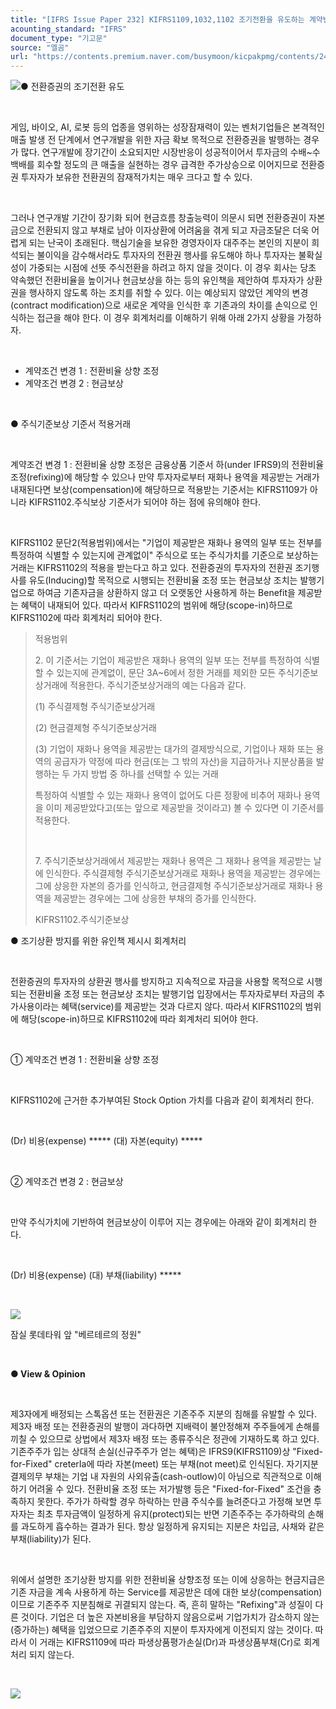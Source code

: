```yaml
---
title: "[IFRS Issue Paper 232] KIFRS1109,1032,1102 조기전환을 유도하는 계약변경사항의 회계처리"
acounting_standard: "IFRS"
document_type: "기고문"
source: "엘곰"
url: "https://contents.premium.naver.com/busymoon/kicpakpmg/contents/240923174758900qn"
---
```

![](https://n2.news.naver.com/l.gif?type=content)● 전환증권의 조기전환 유도

​

게임, 바이오, AI, 로봇 등의 업종을 영위하는 성장잠재력이 있는 벤처기업들은 본격적인 매출 발생 전 단계에서 연구개발을 위한 자금 확보 목적으로 전환증권을 발행하는 경우가 많다. 연구개발에 장기간이 소요되지만 시장반응이 성공적이어서 투자금의 수배~수백배를 회수할 정도의 큰 매출을 실현하는 경우 급격한 주가상승으로 이어지므로 전환증권 투자자가 보유한 전환권의 잠재적가치는 매우 크다고 할 수 있다.

​

그러나 연구개발 기간이 장기화 되어 현금흐름 창출능력이 의문시 되면 전환증권이 자본금으로 전환되지 않고 부채로 남아 이자상환에 어려움을 겪게 되고 자금조달은 더욱 어렵게 되는 난국이 초래된다. 핵심기술을 보유한 경영자이자 대주주는 본인의 지분이 희석되는 불이익을 감수해서라도 투자자의 전환권 행사를 유도해야 하나 투자자는 불확실성이 가중되는 시점에 선뜻 주식전환을 하려고 하지 않을 것이다. 이 경우 회사는 당초 약속했던 전환비율을 높이거나 현금보상을 하는 등의 유인책을 제안하여 투자자가 상환권을 행사하지 않도록 하는 조치를 취할 수 있다. 이는 예상되지 않았던 계약의 변경(contract modification)으로 새로운 계약을 인식한 후 기존과의 차이를 손익으로 인식하는 접근을 해야 한다. 이 경우 회계처리를 이해하기 위해 아래 2가지 상황을 가정하자.

​

- 계약조건 변경 1 : 전환비율 상향 조정
- 계약조건 변경 2 : 현금보상

​

● 주식기준보상 기준서 적용거래

​

계약조건 변경 1 : 전환비율 상향 조정은 금융상품 기준서 하(under IFRS9)의 전환비율 조정(refixing)에 해당할 수 있으나 만약 투자자로부터 재화나 용역을 제공받는 거래가 내재된다면 보상(compensation)에 해당하므로 적용받는 기준서는 KIFRS1109가 아니라 KIFRS1102.주식보상 기준서가 되어야 하는 점에 유의해야 한다.

​

KIFRS1102 문단2(적용범위)에서는 "기업이 제공받은 재화나 용역의 일부 또는 전부를 특정하여 식별할 수 있는지에 관계없이" 주식으로 또는 주식가치를 기준으로 보상하는 거래는 KIFRS1102의 적용을 받는다고 하고 있다. 전환증권의 투자자의 전환권 조기행사를 유도(Inducing)할 목적으로 시행되는 전환비율 조정 또는 현금보상 조치는 발행기업으로 하여금 기존자금을 상환하지 않고 더 오랫동안 사용하게 하는 Benefit을 제공받는 혜택이 내재되어 있다. 따라서 KIFRS1102의 범위에 해당(scope-in)하므로 KIFRS1102에 따라 회계처리 되어야 한다.

> 적용범위
> 
> 2\. 이 기준서는 기업이 제공받은 재화나 용역의 일부 또는 전부를 특정하여 식별할 수 있는지에 관계없이, 문단 3A~6에서 정한 거래를 제외한 모든 주식기준보상거래에 적용한다. 주식기준보상거래의 예는 다음과 같다.
> 
> (1) 주식결제형 주식기준보상거래
> 
> (2) 현금결제형 주식기준보상거래
> 
> (3) 기업이 재화나 용역을 제공받는 대가의 결제방식으로, 기업이나 재화 또는 용역의 공급자가 약정에 따라 현금(또는 그 밖의 자산)을 지급하거나 지분상품을 발행하는 두 가지 방법 중 하나를 선택할 수 있는 거래
> 
> 특정하여 식별할 수 있는 재화나 용역이 없어도 다른 정황에 비추어 재화나 용역을 이미 제공받았다고(또는 앞으로 제공받을 것이라고) 볼 수 있다면 이 기준서를 적용한다.
> 
> ​
> 
> 7\. 주식기준보상거래에서 제공받는 재화나 용역은 그 재화나 용역을 제공받는 날에 인식한다. 주식결제형 주식기준보상거래로 재화나 용역을 제공받는 경우에는 그에 상응한 자본의 증가를 인식하고, 현금결제형 주식기준보상거래로 재화나 용역을 제공받는 경우에는 그에 상응한 부채의 증가를 인식한다.
> 
> KIFRS1102.주식기준보상

● 조기상환 방지를 위한 유인책 제시시 회계처리

​

전환증권의 투자자의 상환권 행사를 방지하고 지속적으로 자금을 사용할 목적으로 시행되는 전환비율 조정 또는 현금보상 조치는 발행기업 입장에서는 투자자로부터 자금의 추가사용이라는 혜택(service)를 제공받는 것과 다르지 않다. 따라서 KIFRS1102의 범위에 해당(scope-in)하므로 KIFRS1102에 따라 회계처리 되어야 한다.

​

① 계약조건 변경 1 : 전환비율 상향 조정

​

KIFRS1102에 근거한 추가부여된 Stock Option 가치를 다음과 같이 회계처리 한다.

​

(Dr) 비용(expense) \*\*\*\*\* (대) 자본(equity) \*\*\*\*\*

​

② 계약조건 변경 2 : 현금보상

​

만약 주식가치에 기반하여 현금보상이 이루어 지는 경우에는 아래와 같이 회계처리 한다.

​

(Dr) 비용(expense) (대) 부채​(liability) \*\*\*\*\*

​

![](https://dthumb-phinf.pstatic.net/dthumb?src=%22https://postfiles.pstatic.net/MjAyMzA2MDVfOCAg/MDAxNjg1OTM2MzEzODE1.4sKyLZ_LSYZo2bUD3qELPkLr2eIjo393KyZpLG6oyxcg.oow4rhvl2xQ94QTw4uO2XOdOHh9vCE_YvG5jYrV6D7Qg.JPEG.busymoon/350845470_486604246972938_1403843262840173656_n.jpg?type=w773%22&service=scs&type=w800)

잠실 롯데타워 앞 "베르테르의 정원"

​

**● View & Opinion**

​

제3자에게 배정되는 스톡옵션 또는 전환권은 기존주주 지분의 침해를 유발할 수 있다. 제3자 배정 또는 전환증권의 발행이 과다하면 지배력이 불안정해져 주주들에게 손해를 끼칠 수 있으므로 상법에서 제3자 배정 또는 종류주식은 정관에 기재하도록 하고 있다. 기존주주가 입는 상대적 손실(신규주주가 얻는 혜택)은 IFRS9(KIFRS1109)상 "Fixed-for-Fixed" creterIa에 따라 자본(meet) 또는 부채(not meet)로 인식된다. 자기지분 결제의무 부채는 기업 내 자원의 사외유출(cash-outlow)이 아님으로 직관적으로 이해하기 어려울 수 있다. 전환비율 조정 또는 저가발행 등은 "Fixed-for-Fixed" 조건을 충족하지 못한다. 주가가 하락할 경우 하락하는 만큼 주식수를 늘려준다고 가정해 보면 투자자는 최초 투자금액이 일정하게 유지(protect)되는 반면 기존주주는 주가하락의 손해를 과도하게 흡수하는 결과가 된다. 항상 일정하게 유지되는 지분은 차입금, 사채와 같은 부채(liability)가 된다.

​

위에서 설명한 조기상환 방지를 위한 전환비율 상향조정 또는 이에 상응하는 현금지급은 기존 자금을 계속 사용하게 하는 Service를 제공받은 데에 대한 보상(compensation)이므로 기존주주 지분침해로 귀결되지 않는다. 즉, 흔히 말하는 "Refixing"과 성질이 다른 것이다. 기업은 더 높은 자본비용을 부담하지 않음으로써 기업가치가 감소하지 않는(증가하는) 혜택을 입었으므로 기존주주의 지분이 투자자에게 이전되지 않는 것이다. 따라서 이 거래는 KIFRS1109에 따라 파생상품평가손실(Dr)과 파생상품부채(Cr)로 회계처리 되지 않는다.

​

[![](https://dthumb-phinf.pstatic.net/dthumb?src=%22https://storep-phinf.pstatic.net/cafe_004/original_28.png?type=p100_100%22&service=scs&type=w800)](https://contents.premium.naver.com/busymoon/kicpakpmg/contents/#)

​

​​

​